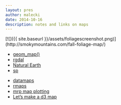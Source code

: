 ```yaml
---
layout: pres
author: malecki
date: 2014-10-16
description: notes and links on maps
---
```


<section>
[![]({{ site.baseurl }}/assets/foliagescreenshot.png)](http://smokymountains.com/fall-foliage-map/)
</section>
<section>

- [geom_map()](http://docs.ggplot2.org/current/geom_map.html)
- [rgdal](http://www.kyngchaos.com/software/frameworks)
- [Natural Earth](http://www.naturalearthdata.com/)
- [sp](http://rspatial.r-forge.r-project.org/)
</section>
<section>

- [datamaps](http://datamaps.markmarkoh.com/using-custom-map-data-w-datamaps/)
- [rmaps](http://rmaps.github.io/)
- [mrp map plotting](https://github.com/malecki/mrp/blob/master/mrp/R/spplot.R)
- [Let’s make a d3 map](http://bost.ocks.org/mike/map/)
</section>
